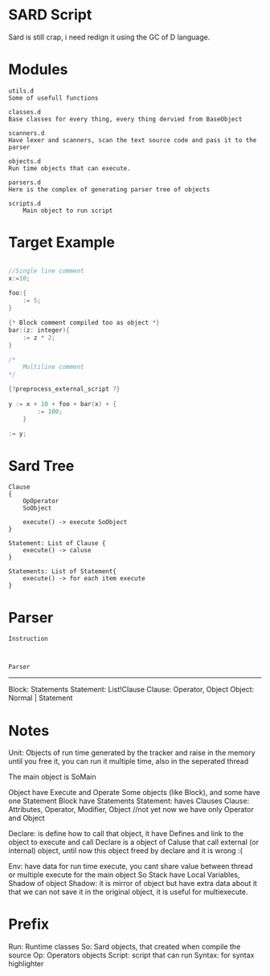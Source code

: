 SARD Script
===========

Sard is still crap, i need redign it using the GC of D language.

Modules
=======
    utils.d 
    Some of usefull functions
    
    classes.d
    Base classes for every thing, every thing dervied from BaseObject
    
    scanners.d
    Have lexer and scanners, scan the text source code and pass it to the parser

    objects.d
    Run time objects that can execute.
    
    parsers.d
    Here is the complex of generating parser tree of objects
    
    scripts.d
        Main object to run script    
            

Target Example
==============

```D

//Single line comment
x:=10;
    
foo:{
    := 5;
}

{* Block comment compiled too as object *}
bar:(z: integer){
    := z * 2;
}

/*
    Multiline comment    
*/

{?preprocess_external_script ?} 
    
y := x + 10 + foo + bar(x) + { 
        := 100;
    }

:= y;
```

Sard Tree
======

    Clause 
    {
        OpOperator
        SoObject
        
        execute() -> execute SoObject 
    }	 
                
    Statement: List of Clause {
        execute() -> caluse		
    }
        
    Statements: List of Statement{
        execute() -> for each item execute
    }



Parser
======

    Instruction 
    


    Parser


------------------------

Block: Statements
    Statement: List!Clause
        Clause: Operator, Object
            Object: Normal | Statement
        
        
Notes
=====

Unit: Objects of run time generated by the tracker and raise in the memory until you free it,
you can run it multiple time, also in the seperated thread

The main object is SoMain

Object have Execute and Operate
Some objects (like Block), and some have one Statement
Block have Statements
Statement: haves Clauses
    Clause: Attributes, Operator, Modifier, Object //not yet now we have only Operator and Object

Declare: is define how to call that object, it have Defines and link to the object to execute and call
    Declare is a object of Caluse that call external (or internal) object, until now this object freed by declare and it is wrong :(

Env: have data for run time execute, you cant share value between thread or multiple execute for the main object
So Stack have Local Variables, Shadow of object
Shadow: it is mirror of object but have extra data about it that we can not save it in the original object,
it is useful for multiexecute.

Prefix
======

Run: Runtime classes
So: Sard objects, that created when compile the source
Op: Operators objects
Script: script that can run
Syntax: for syntax highlighter
